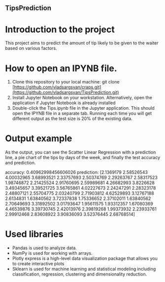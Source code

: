 ## TipsPrediction

# Introduction to the project
This project aims to predict the amount of tip likely to be given to the waiter based on various factors.


# How to open an IPYNB file.

1. Clone this repository to your local machine: git clone [https://github.com/vladsargsyan/craps.git](https://github.com/vladsargsyan/TipsPrediction.git)
2. Install Jupyter Notebook on your workstation. Alternatively, open the application if Jupyter Notebook is already installed
3. Double-click the Tips.ipynb file in the Jupyter application. This should open the IPYNB file in a separate tab. Running each time you will get different output as the test size is 20% of the existing data.

# Output example
As the output, you can see the Scatter Linear Regression with a prediction line, a pie chart of the tips by days of the week, and finally the test accuracy and prediction.

accuracy:  0.40962998456606026
prediction:  [2.1369179  2.58526543 4.00032965 3.68993521 2.33757693 2.50374769
 2.29263767 2.58317523 1.98746872 2.21425524 2.91760695 2.59989681
 4.26682993 3.8226628  3.49345657 3.39521725 3.56765861 4.02227673
 2.24247291 2.28323178 2.48807121 2.55704775 2.03240799 2.71903812
 4.62529893 3.12767188 2.6134831  1.63840562 3.72337838 1.75336652
 2.37102011 1.63840562 2.70649693 3.31892502 3.01793647 1.95611575
 1.93312357 1.67080369 4.46539876 3.39730745 2.42013976 2.39819268
 1.99373932 2.23933761 2.99912468 2.83608922 3.90836093 3.52376445
 2.68768514]

 # Used libraries
- Pandas is used to analyze data.
- NumPy is used for working with arrays.
- Plotly express is a high-level data visualization package that allows you to create interactive plots
- Sklearn is used for machine learning and statistical modeling including classification, regression, clustering and dimensionality reduction.
